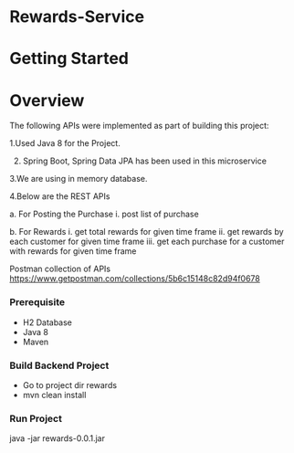 # Rewards-Service 


# Getting Started


# Overview



The following APIs were implemented as part of building this project:

1.Used Java 8 for the Project.

2. Spring Boot, Spring Data JPA has been used in this microservice

3.We are using in memory database.

4.Below are the REST APIs

   a. For Posting the Purchase
	  i. post list of purchase

   b. For  Rewards
	  i.   get total rewards for given time frame
	  ii.  get rewards by each customer for given time frame
	  iii. get each purchase for a customer with rewards for given time frame
	  

	


Postman collection of APIs
https://www.getpostman.com/collections/5b6c15148c82d94f0678
	


###  Prerequisite
- H2 Database
- Java 8
- Maven 	

###  Build Backend Project
- Go to project dir rewards
- mvn clean install




###  Run Project
java -jar rewards-0.0.1.jar

